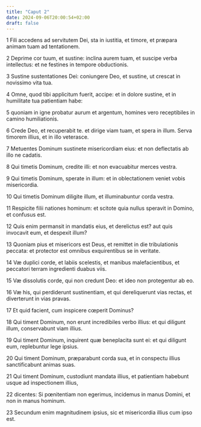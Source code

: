 ```yaml
---
title: "Caput 2"
date: 2024-09-06T20:00:54+02:00
draft: false
---
```



1 Fili accedens ad servitutem Dei, sta in iustitia, et timore, et præpara animam tuam ad tentationem.

2 Deprime cor tuum, et sustine: inclina aurem tuam, et suscipe verba intellectus: et ne festines in tempore obductionis.

3 Sustine sustentationes Dei: coniungere Deo, et sustine, ut crescat in novissimo vita tua.

4 Omne, quod tibi applicitum fuerit, accipe: et in dolore sustine, et in humilitate tua patientiam habe:

5 quoniam in igne probatur aurum et argentum, homines vero receptibiles in camino humiliationis.

6 Crede Deo, et recuperabit te. et dirige viam tuam, et spera in illum. Serva timorem illius, et in illo veterasce.

7 Metuentes Dominum sustinete misericordiam eius: et non deflectatis ab illo ne cadatis.

8 Qui timetis Dominum, credite illi: et non evacuabitur merces vestra.

9 Qui timetis Dominum, sperate in illum: et in oblectationem veniet vobis misericordia.

10 Qui timetis Dominum diligite illum, et illuminabuntur corda vestra.

11 Respicite filii nationes hominum: et scitote quia nullus speravit in Domino, et confusus est.

12 Quis enim permansit in mandatis eius, et derelictus est? aut quis invocavit eum, et despexit illum?

13 Quoniam pius et misericors est Deus, et remittet in die tribulationis peccata: et protector est omnibus exquirentibus se in veritate.

14 Væ duplici corde, et labiis scelestis, et manibus malefacientibus, et peccatori terram ingredienti duabus viis.

15 Væ dissolutis corde, qui non credunt Deo: et ideo non protegentur ab eo.

16 Væ his, qui perdiderunt sustinentiam, et qui dereliquerunt vias rectas, et diverterunt in vias pravas.

17 Et quid facient, cum inspicere cœperit Dominus?

18 Qui timent Dominum, non erunt incredibiles verbo illius: et qui diligunt illum, conservabunt viam illius.

19 Qui timent Dominum, inquirent quæ beneplacita sunt ei: et qui diligunt eum, replebuntur lege ipsius.

20 Qui timent Dominum, præparabunt corda sua, et in conspectu illius sanctificabunt animas suas.

21 Qui timent Dominum, custodiunt mandata illius, et patientiam habebunt usque ad inspectionem illius,

22 dicentes: Si pœnitentiam non egerimus, incidemus in manus Domini, et non in manus hominum.

23 Secundum enim magnitudinem ipsius, sic et misericordia illius cum ipso est.

